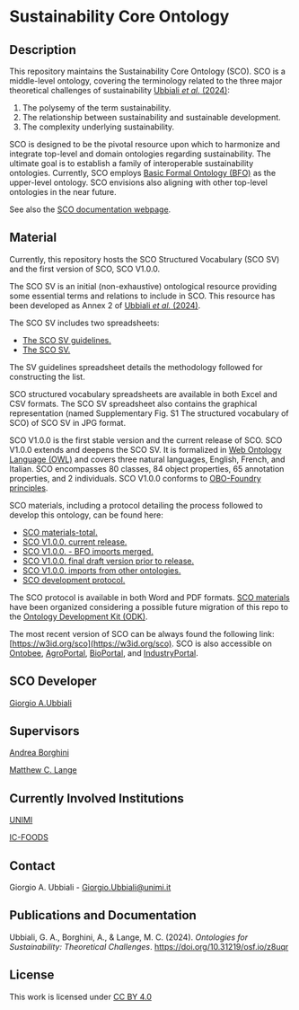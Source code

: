 # Sustainability Core Ontology

## Description

This repository maintains the Sustainability Core Ontology (SCO). SCO is a middle-level ontology, covering the terminology related to the three major theoretical challenges of sustainability [Ubbiali *et al.* (2024)](https://doi.org/10.31219/osf.io/z8uqr ):
1) The polysemy of the term sustainability.
2) The relationship between sustainability and sustainable development.
3) The complexity underlying sustainability.
   
SCO is designed to be the pivotal resource upon which to harmonize and integrate top-level and domain ontologies regarding sustainability. The ultimate goal is to establish a family of interoperable sustainability ontologies. Currently, SCO employs [Basic Formal Ontology (BFO)](https://github.com/BFO-ontology/BFO-2020) as the upper-level ontology. SCO envisions also aligning with other top-level ontologies in the near future.

See also the [SCO documentation webpage](https://gioubbiali.github.io/Sustainability-Core-Ontology/).
## Material

Currently, this repository hosts the SCO Structured Vocabulary (SCO SV) and the first version of SCO, SCO V1.0.0. 

The SCO SV is an initial (non-exhaustive) ontological resource providing some essential terms and relations to include in SCO. This resource has been developed as Annex 2 of [Ubbiali *et al.* (2024)](https://doi.org/10.31219/osf.io/z8uqr).

The SCO SV includes two spreadsheets: 

- [The SCO SV guidelines.](https://github.com/gioUbbiali/Sustainability-Core-Ontology/tree/main/SCO%20SV%20guidelines)
- [The SCO SV.](https://github.com/gioUbbiali/Sustainability-Core-Ontology/tree/main/SCO%20SV%20guidelines) 

The SV guidelines spreadsheet details the methodology followed for constructing the list.

SCO structured vocabulary spreadsheets are available in both Excel and CSV formats. The SCO SV spreadsheet also contains the graphical representation (named Supplementary Fig. S1 The structured vocabulary of SCO) of SCO SV in JPG format.

SCO V1.0.0 is the first stable version and the current release of SCO. SCO V1.0.0 extends and deepens the SCO SV. It is formalized in [Web Ontology Language (OWL)](https://www.w3.org/TR/owl2-overview/) and covers three natural languages, English, French, and Italian. SCO encompasses 80 classes, 84 object properties, 65 annotation properties, and 2 individuals. SCO V1.0.0 conforms to [OBO-Foundry principles](https://obofoundry.org/principles/fp-000-summary.html).

SCO materials, including a protocol detailing the process followed to develop this ontology, can be found here:

- [SCO materials-total.](https://github.com/gioUbbiali/Sustainability-Core-Ontology/tree/main/SCO)
- [SCO V1.0.0. current release.](https://github.com/gioUbbiali/Sustainability-Core-Ontology/blob/main/SCO.owl)
- [SCO V1.0.0. - BFO imports merged.](https://github.com/gioUbbiali/Sustainability-Core-Ontology/blob/main/SCO%20-%20BFO%20merged.owl)
- [SCO V1.0.0. final draft version prior to release.](https://github.com/gioUbbiali/Sustainability-Core-Ontology/tree/main/SCO/src/ontology)
- [SCO V1.0.0. imports from other ontologies.](https://github.com/gioUbbiali/Sustainability-Core-Ontology/tree/main/SCO/src/ontology/imports)
- [SCO development protocol. ](https://github.com/gioUbbiali/Sustainability-Core-Ontology/tree/main/SCO/sco%20development%20protocol)

The SCO protocol is available in both Word and PDF formats. [SCO materials](https://github.com/gioUbbiali/Sustainability-Core-Ontology/tree/main/SCO) have been organized considering a possible future migration of this repo to the [Ontology Development Kit (ODK)](https://github.com/INCATools/ontology-development-kit).

The most recent version of SCO can be always found  the following link: [https://w3id.org/sco](https://w3id.org/sco). SCO is also accessible on [Ontobee](https://ontobee.org/ontology/SCO), [AgroPortal](https://agroportal.lirmm.fr/ontologies/SCO), [BioPortal](https://bioportal.bioontology.org/ontologies/SCO_V1), and [IndustryPortal](https://industryportal.enit.fr/ontologies/SCO).

##  SCO Developer   

[Giorgio A.Ubbiali](https://orcid.org/0000-0001-7872-1770)

##  Supervisors  

[Andrea Borghini](https://orcid.org/0000-0002-2239-1482)

[Matthew C. Lange](https://orcid.org/0000-0002-6148-7962)


## Currently Involved Institutions

[UNIMI](https://www.unimi.it/it)

[IC-FOODS](https://www.ic-foods.org/)


## Contact

Giorgio A. Ubbiali - Giorgio.Ubbiali@unimi.it


## Publications and Documentation

Ubbiali, G. A., Borghini, A., & Lange, M. C. (2024). *Ontologies for Sustainability: Theoretical Challenges*. https://doi.org/10.31219/osf.io/z8uqr 


## License
This work is licensed under [CC BY 4.0 ](https://creativecommons.org/licenses/by/4.0/)
